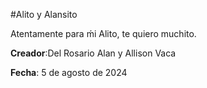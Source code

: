 #Alito y Alansito

Atentamente para ḿi Alito, te quiero muchito. 

**Creador**:Del Rosario Alan y Allison Vaca

**Fecha**: 5 de agosto de 2024

